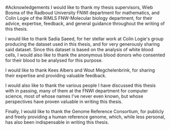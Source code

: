 #Acknowledgements
I would like to thank my thesis supervisors, Wieb Bosma of the Radboud
University FNWI department for mathematics, and Colin Logie of the RIMLS
FNW-Molecular biology department, for their advice, expertise, feedback,
and general guidance throughout the writing of this thesis. 

I would like to thank Sadia Saeed, for her stellar work at Colin Logie's
group producing the dataset used in this thesis, and for very generously
sharing said dataset. Since this dataset is based on the analysis of
white blood cells, I would also like to thank the anonymous blood donors
who consented for their blood to be analysed for this purpose.  

I would like to thank Kees Albers and Wout Megchelenbrink, for sharing
their expertise and providing valuable feedback.

I would also like to thank the various people I have discussed this
thesis with in passing, many of them at the FNWI department for computer
science, most of whose names I've never even known, but whose
perspectives have proven valuable in writing this thesis.

Finally, I would like to thank the Genome Reference Consortium, for publicly
and freely providing a human reference genome, which, while less
personal, has also been indispensable in writing this thesis.
